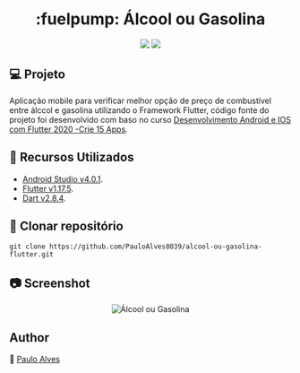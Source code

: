 <h1 align="center">:fuelpump: Álcool ou Gasolina</h1>

<p align="center">
  <a href="https://flutter.dev/"><img src="https://img.shields.io/badge/Flutter-v1.17.5-blue"></a>
  <a href="https://dart.dev/"><img src="https://img.shields.io/badge/Dart-v2.8.4-%2363B8FF"></a>
</p>

## :computer: Projeto

Aplicação mobile para verificar melhor opção de preço de combustível entre álccol e gasolina utilizando o Framework Flutter, código fonte do projeto foi desenvolvido com baso no curso 
[Desenvolvimento Android e IOS com Flutter 2020 -Crie 15 Apps](https://www.udemy.com/course/desenvolvimento-android-e-ios-com-flutter/).

## :wrench: Recursos Utilizados

- [Android Studio v4.0.1](https://developer.android.com/studio).
- [Flutter v1.17.5](https://flutter.dev/).
- [Dart v2.8.4](https://dart.dev/).

## :floppy_disk: Clonar repositório

```git clone https://github.com/PauloAlves8039/alcool-ou-gasolina-flutter.git```

## :camera: Screenshot

<p align="center"> <img src="https://github.com/PauloAlves8039/alcool-ou-gasolina-flutter/blob/master/imagens/screenshot.jpg" alt="Álcool ou Gasolina" /> </p>

## Author

:boy: [Paulo Alves](https://github.com/PauloAlves8039)